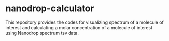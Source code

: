 # nanodrop-calculator
This repository provides the codes for visualizing spectrum of a molecule of interest and calculating a molar concentration of a molecule of interest using Nanodrop spectrum tsv data.
